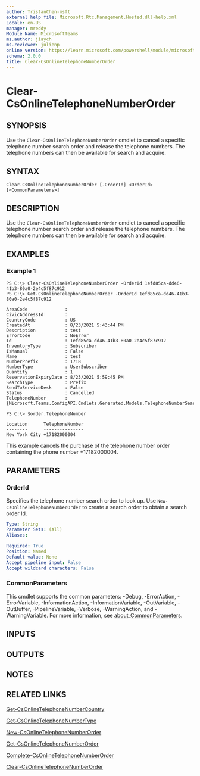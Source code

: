 ```yaml
---
author: TristanChen-msft
external help file: Microsoft.Rtc.Management.Hosted.dll-help.xml
Locale: en-US
manager: mreddy
Module Name: MicrosoftTeams
ms.author: jiaych
ms.reviewer: julienp
online version: https://learn.microsoft.com/powershell/module/microsoftteams/clear-csonlinetelephonenumberorder
schema: 2.0.0
title: Clear-CsOnlineTelephoneNumberOrder
---
```


# Clear-CsOnlineTelephoneNumberOrder

## SYNOPSIS

Use the `Clear-CsOnlineTelephoneNumberOrder` cmdlet to cancel a specific telephone number search order and release the telephone numbers. The telephone numbers can then be available for search and acquire.

## SYNTAX

```
Clear-CsOnlineTelephoneNumberOrder [-OrderId] <OrderId> [<CommonParameters>]
```

## DESCRIPTION

Use the `Clear-CsOnlineTelephoneNumberOrder` cmdlet to cancel a specific telephone number search order and release the telephone numbers. The telephone numbers can then be available for search and acquire.

## EXAMPLES

### Example 1
```
PS C:\> Clear-CsOnlineTelephoneNumberOrder -OrderId 1efd85ca-dd46-41b3-80a0-2e4c5f87c912
PS C:\> Get-CsOnlineTelephoneNumberOrder -OrderId 1efd85ca-dd46-41b3-80a0-2e4c5f87c912

AreaCode              :
CivicAddressId        :
CountryCode           : US
CreatedAt             : 8/23/2021 5:43:44 PM
Description           : test
ErrorCode             : NoError
Id                    : 1efd85ca-dd46-41b3-80a0-2e4c5f87c912
InventoryType         : Subscriber
IsManual              : False
Name                  : test
NumberPrefix          : 1718
NumberType            : UserSubscriber
Quantity              : 1
ReservationExpiryDate : 8/23/2021 5:59:45 PM
SearchType            : Prefix
SendToServiceDesk     : False
Status                : Cancelled
TelephoneNumber       : {Microsoft.Teams.ConfigAPI.Cmdlets.Generated.Models.TelephoneNumberSearchResult}

PS C:\> $order.TelephoneNumber

Location      TelephoneNumber
--------      ---------------
New York City +17182000004
```

This example cancels the purchase of the telephone number order containing the phone number +17182000004.

## PARAMETERS

### OrderId
Specifies the telephone number search order to look up. Use `New-CsOnlineTelephoneNumberOrder` to create a search order to obtain a search order Id.

```yaml
Type: String
Parameter Sets: (All)
Aliases:

Required: True
Position: Named
Default value: None
Accept pipeline input: False
Accept wildcard characters: False
```

### CommonParameters
This cmdlet supports the common parameters: -Debug, -ErrorAction, -ErrorVariable, -InformationAction, -InformationVariable, -OutVariable, -OutBuffer, -PipelineVariable, -Verbose, -WarningAction, and -WarningVariable. For more information, see [about_CommonParameters](https://go.microsoft.com/fwlink/?LinkID=113216).

## INPUTS

## OUTPUTS

## NOTES

## RELATED LINKS

[Get-CsOnlineTelephoneNumberCountry](https://learn.microsoft.com/powershell/module/microsoftteams/get-csonlinetelephonenumbercountry)

[Get-CsOnlineTelephoneNumberType](https://learn.microsoft.com/powershell/module/microsoftteams/get-csonlinetelephonenumbertype)

[New-CsOnlineTelephoneNumberOrder](https://learn.microsoft.com/powershell/module/microsoftteams/new-csonlinetelephonenumberorder)

[Get-CsOnlineTelephoneNumberOrder](https://learn.microsoft.com/powershell/module/microsoftteams/get-csonlinetelephonenumberorder)

[Complete-CsOnlineTelephoneNumberOrder](https://learn.microsoft.com/powershell/module/microsoftteams/complete-csonlinetelephonenumberorder)

[Clear-CsOnlineTelephoneNumberOrder](https://learn.microsoft.com/powershell/module/microsoftteams/clear-csonlinetelephonenumberorder)

